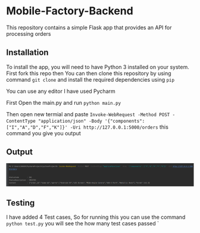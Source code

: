 # Mobile-Factory-Backend

This repository contains a simple Flask app that provides an API for processing orders

## Installation

To install the app, you will need to have Python 3 installed on your system. First fork this repo then You can then clone this repository by using command `git clone`
and install the required dependencies using `pip`

You can use any editor I have used Pycharm 

First Open the main.py and run `python main.py` 

Then open new termial and paste `Invoke-WebRequest -Method POST -ContentType "application/json" -Body '{"components": ["I","A","D","F","K"]}' -Uri http://127.0.0.1:5000/orders` this command you give you output

## Output

![output](https://github.com/Akashsingh310/Mobile-Factory-Backend/blob/main/1.png)


## Testing

I have added 4 Test cases, So for running this you can use the command `python test.py` you will see the how many test cases passed
`

